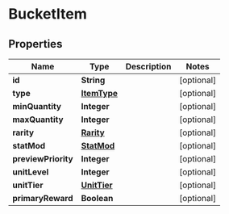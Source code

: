 

# BucketItem


## Properties

| Name | Type | Description | Notes |
|------------ | ------------- | ------------- | -------------|
|**id** | **String** |  |  [optional] |
|**type** | [**ItemType**](ItemType.md) |  |  [optional] |
|**minQuantity** | **Integer** |  |  [optional] |
|**maxQuantity** | **Integer** |  |  [optional] |
|**rarity** | [**Rarity**](Rarity.md) |  |  [optional] |
|**statMod** | [**StatMod**](StatMod.md) |  |  [optional] |
|**previewPriority** | **Integer** |  |  [optional] |
|**unitLevel** | **Integer** |  |  [optional] |
|**unitTier** | [**UnitTier**](UnitTier.md) |  |  [optional] |
|**primaryReward** | **Boolean** |  |  [optional] |




